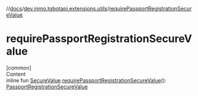 //[docs](../../index.md)/[dev.inmo.tgbotapi.extensions.utils](index.md)/[requirePassportRegistrationSecureValue](require-passport-registration-secure-value.md)



# requirePassportRegistrationSecureValue  
[common]  
Content  
inline fun [SecureValue](../dev.inmo.tgbotapi.types.passport.decrypted.abstracts/-secure-value/index.md).[requirePassportRegistrationSecureValue](require-passport-registration-secure-value.md)(): [PassportRegistrationSecureValue](../dev.inmo.tgbotapi.types.passport.decrypted/-passport-registration-secure-value/index.md)  




